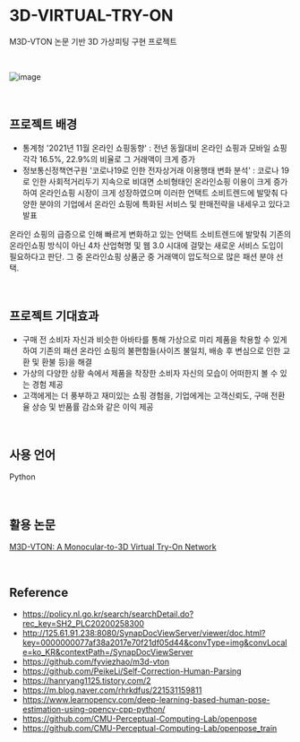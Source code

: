 # 3D-VIRTUAL-TRY-ON
M3D-VTON 논문 기반 3D 가상피팅 구현 프로젝트

</BR>

![image](https://user-images.githubusercontent.com/86099781/151104606-5cac1404-7bcb-4d1c-a943-3b05e33db102.png)</BR>

</BR>

## 프로젝트 배경

- 통계청 '2021년 11월 온라인 쇼핑동향' : 전년 동월대비 온라인 쇼핑과 모바일 쇼핑 각각 16.5%, 22.9%의 비율로 그 거래액이 크게 증가
- 정보통신정책연구원 '코로나19로 인한 전자상거래 이용행태 변화 분석' : 코로나 19로 인한 사회적거리두기 지속으로 비대면 소비형태인 온라인쇼핑 이용이 크게 증가하여 온라인쇼핑 시장이 크게 성장하였으며 이러한 언택트 소비트렌드에 발맞춰 다양한 분야의 기업에서 온라인 쇼핑에 특화된 서비스 및 판매전략을 내세우고 있다고 발표

온라인 쇼핑의 급증으로 인해 빠르게 변화하고 있는 언택트 소비트렌드에 발맞춰 기존의 온라인쇼핑 방식이 아닌  4차 산업혁명 및 웹 3.0 시대에 걸맞는 새로운 서비스 도입이 필요하다고 판단. 그 중 온라인쇼핑 상품군 중 거래액이 압도적으로 많은 패션 분야 선택.

</BR>

## 프로젝트 기대효과

- 구매 전 소비자 자신과 비슷한 아바타를 통해 가상으로 미리 제품을 착용할 수 있게 하여 기존의 패션 온라인 쇼핑의 불편함들(사이즈 불일치, 배송 후 변심으로 인한 교환 및 환불 등)을 해결
- 가상의 다양한 상황 속에서 제품을 착장한 소비자 자신의 모습이 어떠한지 볼 수 있는 경험 제공
- 고객에게는 더 풍부하고 재미있는 쇼핑 경험을, 기업에게는 고객신뢰도, 구매 전환율 상승 및 반품률 감소와 같은 이익 제공

</BR>

## 사용 언어
Python

</BR>

## 활용 논문
[M3D-VTON: A Monocular-to-3D Virtual Try-On Network](https://github.com/fyviezhao/m3d-vton)

</br>

## Reference
- https://policy.nl.go.kr/search/searchDetail.do?rec_key=SH2_PLC20200258300
- http://125.61.91.238:8080/SynapDocViewServer/viewer/doc.html?key=0000000077af38a2017e70f21df05d44&convType=img&convLocale=ko_KR&contextPath=/SynapDocViewServer
- https://github.com/fyviezhao/m3d-vton
- https://github.com/PeikeLi/Self-Correction-Human-Parsing
- https://hanryang1125.tistory.com/2
- https://m.blog.naver.com/rhrkdfus/221531159811
- https://www.learnopencv.com/deep-learning-based-human-pose-estimation-using-opencv-cpp-python/
- https://github.com/CMU-Perceptual-Computing-Lab/openpose
- https://github.com/CMU-Perceptual-Computing-Lab/openpose_train

